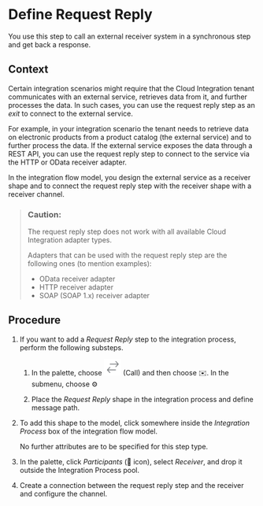 <!-- loiodc39fdd4a44d4b9a9eabb56f49434250 -->

<link rel="stylesheet" type="text/css" href="../css/sap-icons.css"/>

# Define Request Reply

You use this step to call an external receiver system in a synchronous step and get back a response.



## Context

Certain integration scenarios might require that the Cloud Integration tenant communicates with an external service, retrieves data from it, and further processes the data. In such cases, you can use the request reply step as an *exit* to connect to the external service.

For example, in your integration scenario the tenant needs to retrieve data on electronic products from a product catalog \(the external service\) and to further process the data. If the external service exposes the data through a REST API, you can use the request reply step to connect to the service via the HTTP or OData receiver adapter.

In the integration flow model, you design the external service as a receiver shape and to connect the request reply step with the receiver shape with a receiver channel.

> ### Caution:  
> The request reply step does not work with all available Cloud Integration adapter types.
> 
> Adapters that can be used with the request reply step are the following ones \(to mention examples\):
> 
> -   OData receiver adapter
> -   HTTP receiver adapter
> -   SOAP \(SOAP 1.x\) receiver adapter



## Procedure

1.  If you want to add a *Request Reply* step to the integration process, perform the following substeps.

    1.  In the palette, choose ![](images/external_call_bfbf8b0.png) \(Call\) and then choose :envelope:. In the submenu, choose :gear:

    2.  Place the *Request Reply* shape in the integration process and define message path.


2.  To add this shape to the model, click somewhere inside the *Integration Process* box of the integration flow model.

    No further attributes are to be specified for this step type.

3.  In the palette, click *Participants* \(<span class="SAP-icons"></span> icon\), select *Receiver*, and drop it outside the Integration Process pool.

4.  Create a connection between the request reply step and the receiver and configure the channel.


